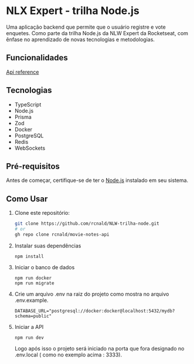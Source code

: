# NLX Expert - trilha Node.js

Uma aplicação backend que permite que o usuário registre e vote enquetes. Como parte da trilha Node.js da NLW Expert da Rocketseat, com ênfase no aprendizado de novas tecnologias e metodologias.

## Funcionalidades

[Api reference](./API_RERFENCE.md)

## Tecnologias

- TypeScript
- Node.js
- Prisma
- Zod
- Docker
- PostgreSQL
- Redis
- WebSockets

## Pré-requisitos

Antes de começar, certifique-se de ter o [Node.js](https://nodejs.org/) instalado em seu sistema.

## Como Usar

1. Clone este repositório:
   ```bash
   git clone https://github.com/rcnald/NLW-trilha-node.git
   # or
   gh repo clone rcnald/movie-notes-api
   ```
2. Instalar suas dependências
   
    ```
    npm install
    ```
3. Iniciar o banco de dados
    ```
    npm run docker
    npm run migrate
    ```
4. Crie um arquivo .env na raiz do projeto como mostra no arquivo .env.example. 
	```
	DATABASE_URL="postgresql://docker:docker@localhost:5432/mydb?schema=public"
	```
5. Iniciar a API
    ```
    npm run dev
    ```
    Logo após isso o projeto será iniciado na porta que fora designado no .env.local ( como no exemplo acima : 3333).